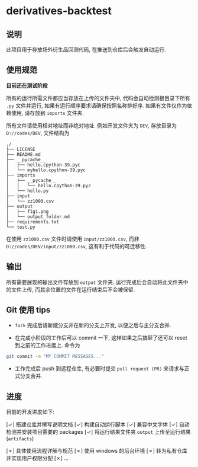 # derivatives-backtest

## 说明

此项目用于存放场外衍生品回测代码, 在推送到仓库后会触发自动运行. 

## 使用规范

**目前还在测试阶段**


所有的运行所需文件都应当存放在上传的文件夹中, 代码会自动检测根目录下所有 `.py` 文件并运行, 如果有运行顺序要求请确保按照名称排好序. 如果有文件仅作为依赖使用, 请存放到 `imports` 文件夹.

所有文件请使用相对地址而非绝对地址. 例如开发文件夹为 `DEV`, 存放目录为 `D://codes/DEV`, 文件结构为

```
./
├── LICENSE
├── README.md
├── __pycache__
│   ├── hello.cpython-39.pyc
│   └── myhello.cpython-39.pyc
├── imports
│   ├── __pycache__
│   │   └── hello.cpython-39.pyc
│   └── hello.py
├── input
│   └── zz1000.csv
├── output
│   ├── fig1.png
│   └── output_folder.md
├── requirements.txt
└── test.py
```

在使用 `zz1000.csv` 文件时请使用 `input/zz1000.csv`, 而非 `D://codes/DEV/input/zz1000.csv`, 这有利于代码的可迁移性.


## 输出

所有需要展现的输出文件存放到 `output` 文件夹. 运行完成后会自动将此文件夹中的文件上传, 而其余位置的文件在运行结束后不会被保留.

## Git 使用 tips
- `fork` 完成后请新建分支并在新的分支上开发, 以便之后与主分支合并.

- 在完成小阶段的工作后可以 commit 一下, 这样如果之后搞砸了还可以 reset 到之前的工作进度上. 命令为
``` sh
git commit -m "MY COMMIT MESSAGES..."
```

- 工作完成后 push 到远程仓库, 有必要时提交 `pull request (PR)` 来请求与正式分支合并.

## 进度
目前的开发进度如下:

[✓] 搭建仓库并撰写说明文档
[✓] 构建自动运行脚本
[✓] 兼容中文字体
[✓] 自动检测并安装项目需要的 packages
[✓] 将运行结果文件夹 `output` 上传至运行结果(`artifacts`)

[✗] 具体使用流程详解与规范
[✗] 使用 windows 的后台环境
[✗] 转为私有仓库并实现用户权限分配
[✗] ...







